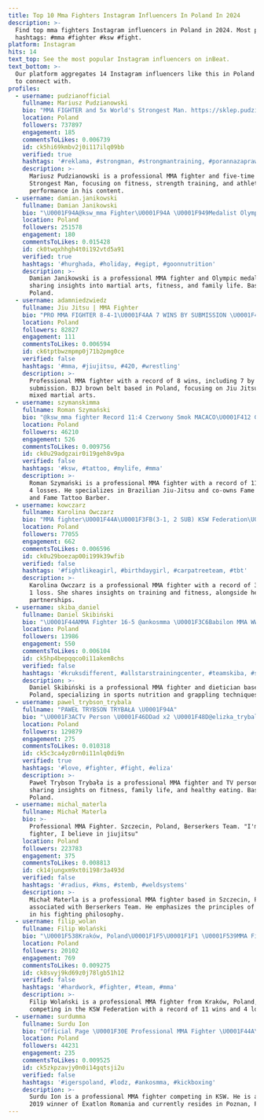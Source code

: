```yaml
---
title: Top 10 Mma Fighters Instagram Influencers In Poland In 2024
description: >-
  Find top mma fighters Instagram influencers in Poland in 2024. Most popular
  hashtags: #mma #fighter #ksw #fight.
platform: Instagram
hits: 14
text_top: See the most popular Instagram influencers on inBeat.
text_bottom: >-
  Our platform aggregates 14 Instagram influencers like this in Poland for you
  to connect with.
profiles:
  - username: pudzianofficial
    fullname: Mariusz Pudzianowski
    bio: "MMA FIGHTER and 5x World's Strongest Man. https://sklep.pudzian.pl \U0001F4AA\U0001F3FB https://pudzian.pl \U0001F4AA\U0001F3FB youtube.com/@pudzianofficial \U0001F91C \U0001F91B @olimp_nutrition_pl"
    location: Poland
    followers: 737897
    engagement: 185
    commentsToLikes: 0.006739
    id: ck5hi69kmbv2j0i117ilq09bb
    verified: true
    hashtags: '#reklama, #strongman, #strongmantraining, #porannazaprawa'
    description: >-
      Mariusz Pudzianowski is a professional MMA fighter and five-time World's
      Strongest Man, focusing on fitness, strength training, and athletic
      performance in his content.
  - username: damian.janikowski
    fullname: Damian Janikowski
    bio: "\U0001F94A@ksw_mma Fighter\U0001F94A \U0001F949Medalist Olympic Games in\U0001F93C‍♂️ \U0001F468‍\U0001F469‍\U0001F467‍\U0001F467 Husband and Father. NA KOD: JANIKOWSKI20 -20% na wszystkie suple ze sklepu FA.Link w Bio"
    location: Poland
    followers: 251578
    engagement: 180
    commentsToLikes: 0.015428
    id: ck0twqxhhgh4t0i192vtd5a91
    verified: true
    hashtags: '#hurghada, #holiday, #egipt, #goonnutrition'
    description: >-
      Damian Janikowski is a professional MMA fighter and Olympic medalist,
      sharing insights into martial arts, fitness, and family life. Based in
      Poland.
  - username: adamniedzwiedz
    fullname: Jiu Jitsu | MMA Fighter
    bio: "PRO MMA FIGHTER 8-4-1\U0001F4AA 7 WINS BY SUBMISSION \U0001F40D BJJ Brownbelt \U0001F44A"
    location: Poland
    followers: 82827
    engagement: 111
    commentsToLikes: 0.006594
    id: ck6tptbwzmpmp0j71b2pmg0ce
    verified: false
    hashtags: '#mma, #jiujitsu, #420, #wrestling'
    description: >-
      Professional MMA fighter with a record of 8 wins, including 7 by
      submission. BJJ brown belt based in Poland, focusing on Jiu Jitsu and
      mixed martial arts.
  - username: szymanskimma
    fullname: Roman Szymański
    bio: "@ksw_mma fighter Record 11:4 Czerwony Smok MACACO\U0001F412 Gold Team \U0001F44A BJJ black belt\U0001F919@mariuszlinke \U0001F64F Co-owner \U0001F449 @fame_tattoo_ Co-owner \U0001F449 @fametattoobarber"
    location: Poland
    followers: 46210
    engagement: 526
    commentsToLikes: 0.009756
    id: ck0u29adgzair0i19geh8v9pa
    verified: false
    hashtags: '#ksw, #tattoo, #mylife, #mma'
    description: >-
      Roman Szymański is a professional MMA fighter with a record of 11 wins and
      4 losses. He specializes in Brazilian Jiu-Jitsu and co-owns Fame Tattoo
      and Fame Tattoo Barber.
  - username: kowczarz
    fullname: Karolina Owczarz
    bio: "MMA fighter\U0001F44A\U0001F3FB(3-1, 2 SUB) KSW Federation\U0001F918\U0001F3FB Ambasadorka: \U0001F457@carpatree (kowczarz -20%) \U0001F331@vitadiet_pl (owczarz30 -30%) \U0001F48A@endorfina.shop (owczarz15 -15%)"
    location: Poland
    followers: 77055
    engagement: 662
    commentsToLikes: 0.006596
    id: ck0u29boezap00i199k39wfib
    verified: false
    hashtags: '#fightlikeagirl, #birthdaygirl, #carpatreeteam, #tbt'
    description: >-
      Karolina Owczarz is a professional MMA fighter with a record of 3 wins and
      1 loss. She shares insights on training and fitness, alongside her brand
      partnerships.
  - username: skiba_daniel
    fullname: Daniel Skibiński
    bio: "\U0001F44AMMA Fighter 16-5 @ankosmma \U0001F3C6Babilon MMA WW Champion \U0001F34FDietician - @diet_sport.ds \U0001F93C‍♂️Grappling Team Poland\U0001F1F5\U0001F1F1European Champion\U0001F947 ➡skibamma@gmail.com"
    location: Poland
    followers: 13986
    engagement: 550
    commentsToLikes: 0.006104
    id: ck5hp4bepqqco0i11akem8chs
    verified: false
    hashtags: '#kruksdifferent, #allstarstrainingcenter, #teamskiba, #sweden'
    description: >-
      Daniel Skibiński is a professional MMA fighter and dietician based in
      Poland, specializing in sports nutrition and grappling techniques. 
  - username: pawel_trybson_trybala
    fullname: "PAWEŁ TRYBSON TRYBAŁA \U0001F94A"
    bio: "\U0001F3ACTv Person \U0001F46DDad x2 \U0001F48D@elizka_trybala \U0001F44AMMA Fighter\U0001F94A \U0001F4AA\U0001F3FC@better.life.catering ambasador \U0001F353 Trybsonmma@gmail.com \U0001F4E9Collab: \U0001F4E7\U0001F4E4"
    location: Poland
    followers: 129879
    engagement: 275
    commentsToLikes: 0.010318
    id: ck5c3ca4yz0rn0i11nlq0di9n
    verified: true
    hashtags: '#love, #fighter, #fight, #eliza'
    description: >-
      Paweł Trybson Trybała is a professional MMA fighter and TV personality,
      sharing insights on fitness, family life, and healthy eating. Based in
      Poland.
  - username: michal_materla
    fullname: Michał Materla
    bio: >-
      Professional MMA Fighter. Szczecin, Poland, Berserkers Team. "I'm not a
      fighter, I believe in jiujitsu"
    location: Poland
    followers: 223783
    engagement: 375
    commentsToLikes: 0.008813
    id: ck14jungxm9xt0i198r3a493d
    verified: false
    hashtags: '#radius, #kms, #stemb, #weldsystems'
    description: >-
      Michał Materla is a professional MMA fighter based in Szczecin, Poland,
      associated with Berserkers Team. He emphasizes the principles of jiujitsu
      in his fighting philosophy.
  - username: filip_wolan
    fullname: Filip Wolański
    bio: "\U0001F538Kraków, Poland\U0001F1F5\U0001F1F1 \U0001F539MMA Fighter \U0001F44A\U0001F3FB\U0001F4AA\U0001F3FB \U0001F538KSW Federation\U0001F3C6 \U0001F539Pro Record 11 wins\U0001F44D\U0001F3FB, 4 losses\U0001F44E\U0001F3FB"
    location: Poland
    followers: 20102
    engagement: 769
    commentsToLikes: 0.009275
    id: ck8svyj9kd69z0j78lgb51h12
    verified: false
    hashtags: '#hardwork, #fighter, #team, #mma'
    description: >-
      Filip Wolański is a professional MMA fighter from Kraków, Poland,
      competing in the KSW Federation with a record of 11 wins and 4 losses.
  - username: surdumma
    fullname: Surdu Ion
    bio: "Official Page \U0001F30E Professional MMA Fighter \U0001F44A\U0001F3FC @ksw_mma Fighter \U0001F3C6Winner @exatlonromania 2019 \U0001F6EBFrom R. Moldova\U0001F1F2\U0001F1E9/ Romania \U0001F1F7\U0001F1F4 \U0001F3E0Now live in Poznan"
    location: Poland
    followers: 44231
    engagement: 235
    commentsToLikes: 0.009525
    id: ck5zkpzavjy0n0i14gqtsji2u
    verified: false
    hashtags: '#igerspoland, #lodz, #ankosmma, #kickboxing'
    description: >-
      Surdu Ion is a professional MMA fighter competing in KSW. He is also the
      2019 winner of Exatlon Romania and currently resides in Poznan, Poland.
---
```


